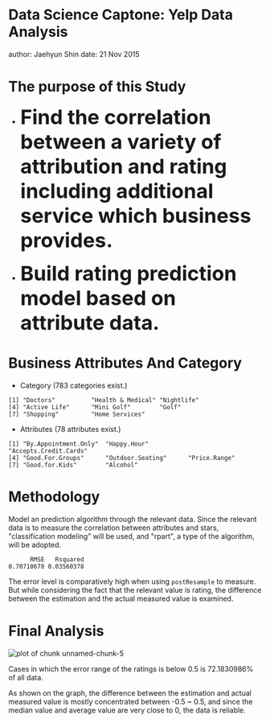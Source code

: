

Data Science Captone:  Yelp Data Analysis
========================================================
author: Jaehyun Shin
date: 21 Nov 2015


The purpose of this Study
========================================================
- <span style="font-size:40px;font-weight:bold">Find the correlation between a variety of attribution and rating including additional service which business provides.</span>
<br/><br/>
- <span style="font-size:40px;font-weight:bold">Build rating prediction model based on attribute data.</span>


Business Attributes And Category
========================================================

- Category (783 categories exist.)

```
[1] "Doctors"          "Health & Medical" "Nightlife"       
[4] "Active Life"      "Mini Golf"        "Golf"            
[7] "Shopping"         "Home Services"   
```
- Attributes (78 attributes exist.)

```
[1] "By.Appointment.Only"  "Happy.Hour"           "Accepts.Credit.Cards"
[4] "Good.For.Groups"      "Outdoor.Seating"      "Price.Range"         
[7] "Good.for.Kids"        "Alcohol"             
```


Methodology
========================================================
Model an prediction algorithm through the relevant data.
Since the relevant data is to measure the correlation between attributes and stars, "classification modeling" will be used, and "rpart", a type of the algorithm, will be adopted.

```
      RMSE   Rsquared 
0.70710678 0.03560378 
```
The error level is comparatively high when using `postResample` to measure. But while considering the fact that the relevant value is rating, the difference between the estimation and the actual measured value is examined.

Final Analysis
========================================================

![plot of chunk unnamed-chunk-5](slide-figure/unnamed-chunk-5-1.png) 

Cases in which the error range of the ratings is below 0.5 is 72.1830986% of all data.

As shown on the graph, the difference between the estimation and actual measured value is mostly concentrated between -0.5 ~ 0.5, and since the median value and average value are very close to 0, the data is reliable.
